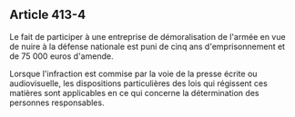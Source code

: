 Article 413-4
----
Le fait de participer à une entreprise de démoralisation de l'armée en vue de
nuire à la défense nationale est puni de cinq ans d'emprisonnement et de 75 000
euros d'amende.

Lorsque l'infraction est commise par la voie de la presse écrite ou
audiovisuelle, les dispositions particulières des lois qui régissent ces
matières sont applicables en ce qui concerne la détermination des personnes
responsables.
